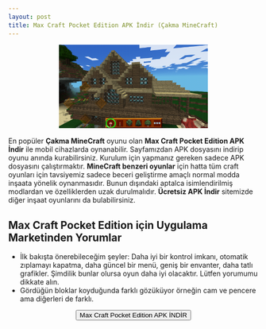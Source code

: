 ```yaml
---
layout: post
title: Max Craft Pocket Edition APK İndir (Çakma MineCraft)
---
```


<center>
<img src="/images/maxcraft.png" alt="Extra Craft Forest Survival HD" width="300px"/>
</center>
<p>En popüler <strong>Çakma MineCraft</strong> oyunu olan <strong>Max Craft Pocket Edition APK İndir</strong> ile mobil cihazlarda oynanabilir. Sayfamızdan APK dosyasını indirip oyunu anında kurabilirsiniz. Kurulum için yapmanız gereken sadece APK dosyasını çalıştırmaktır. <strong>MineCraft benzeri oyunlar</strong> için hatta tüm craft oyunları için tavsiyemiz sadece beceri geliştirme amaçlı normal modda inşaata yönelik oynanmasıdır. Bunun dışındaki aptalca isimlendirilmiş modlardan ve özelliklerden uzak durulmalıdır. <strong>Ücretsiz APK İndir</strong> sitemizde diğer inşaat oyunlarını da bulabilirsiniz.</p>


<h2>Max Craft Pocket Edition için Uygulama Marketinden Yorumlar</h2>
<ul>
<li>İlk bakışta önerebileceğim şeyler: Daha iyi bir kontrol imkanı, otomatik zıplamayı kapatma, daha güncel bir menü, geniş bir envanter, daha tatlı grafikler. Şimdilik bunlar olursa oyun daha iyi olacaktır. Lütfen yorumumu dikkate alın.</li>
<li>Gördüğün bloklar koyduğunda farklı gözüküyor örneğin cam ve pencere ama diğerleri de farklı.</li>
</ul>

<center>
<a href="/maxcraft.apk" target="_blank"><button class="button3">Max Craft Pocket Edition APK İNDİR</button></a>
</center>
